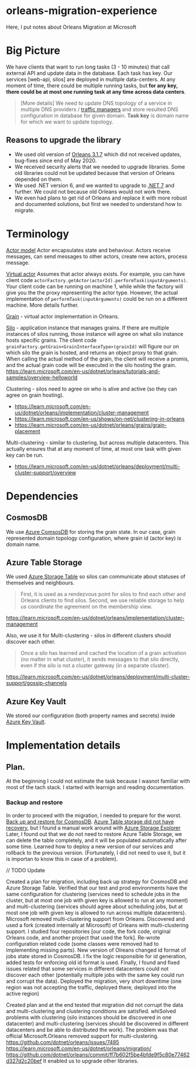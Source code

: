 # orleans-migration-experience
Here, I put notes about Orleans Migration at Microsoft

# Big Picture

We have clients that want to run long tasks (3 - 10 minutes) that call external API and update data in the database. Each task has key.
Our services [web-api, silos] are deployed in multiple data-centers. At any moment of time, there could be multiple running tasks, but **for any key, there could be at most one running task at any time across data centers**.

> [More details] We need to update DNS topology of a service in multiple DNS providers / [traffic managers](https://learn.microsoft.com/en-us/azure/traffic-manager/traffic-manager-overview) and store resulted DNS configuration in database for given domain. 
> **Task key** is domain name for which we want to update topology.

## Reasons to upgrade the library
- We used old version of [Orleans 3.1.7](https://github.com/dotnet/orleans/tree/v3.1.7) which did not received updates, bug-fixes since end of May 2020.
- We received security alerts that we needed to upgrade libraries. Some old libraries could not be updated because that version of Orleans depended on them.
- We used .NET version 6, and we wanted to upgrade to [.NET 7](https://en.wikipedia.org/wiki/.NET) and further. We could not because old Orleans would not work there.
- We even had plans to get rid of Orleans and replace it with more robust and documented solutions, but first we needed to understand how to migrate.

# Terminology

[Actor model](https://en.wikipedia.org/wiki/Actor_model) Actor encapsulates state and behaviour. Actors receive messages, can send messages to other actors, create new actors, process message.

[Virtual actor](https://www.microsoft.com/en-us/research/publication/orleans-distributed-virtual-actors-for-programmability-and-scalability/?from=https://research.microsoft.com/apps/pubs/default.aspx?id=210931&type=exact) Assumes that actor always exists.
For example, you can have client code `actorFactory.getActor(actorId).performTask(inputArguments)`. Your client code can be running on machine 1, while while the factory will give you the the proxy representing the actor type.
However, the actual implementation of `performTask(inputArguments)` could be run on a different machine. More details further.

[Grain](https://learn.microsoft.com/en-us/dotnet/orleans/overview#what-are-grains) - virtual actor implementation in Orleans.

[Silo](https://learn.microsoft.com/en-us/dotnet/orleans/overview#what-are-silos) - application instance that manages grains. If there are multiple instances of silos running, those instance will agree on what silo instance hosts specific grains.
The client code `grainFactory.getGrain<GrainInterfaceType>(grainId)` will figure our on which silo the grain is hosted, and returns an object proxy to that grain.
When calling the actual method of the grain, the client will receive a promis, and the actual grain code will be executed in the silo hosting the grain.
https://learn.microsoft.com/en-us/dotnet/orleans/tutorials-and-samples/overview-helloworld

Clustering - silos need to agree on who is alive and active (so they can agree on grain hosting).

- https://learn.microsoft.com/en-us/dotnet/orleans/implementation/cluster-management
- https://learn.microsoft.com/en-us/shows/on-net/clustering-in-orleans
- https://learn.microsoft.com/en-us/dotnet/orleans/grains/grain-placement

Multi-clustering - similar to clustering, but across multiple datacenters. This actually ensures that at any moment of time, at most one task with given key can be run.
- https://learn.microsoft.com/en-us/dotnet/orleans/deployment/multi-cluster-support/overview

# Dependencies

## CosmosDB
We use [Azure ComsosDB](https://learn.microsoft.com/en-US/azure/cosmos-db/introduction) for storing the grain state. In our case, grain represented domain topology configuration, where grain id (actor key) is domain name.

## Azure Table Storage
We used [Azure Storage Table](https://learn.microsoft.com/en-us/azure/storage/tables/table-storage-overview) so silos can communicate about statuses of themselves and neighbours.
>  First, it is used as a rendezvous point for silos to find each other and Orleans clients to find silos. Second, we use reliable storage to help us coordinate the agreement on the membership view.

https://learn.microsoft.com/en-us/dotnet/orleans/implementation/cluster-management

Also, we use it for Multi-clustering - silos in different clusters should discover each other.
> Once a silo has learned and cached the location of a grain activation (no matter in what cluster), it sends messages to that silo directly, even if the silo is not a cluster gateway (in a separate cluster).

https://learn.microsoft.com/en-us/dotnet/orleans/deployment/multi-cluster-support/gossip-channels

## Azure Key Vault
We stored our configuration (both property names and secrets) inside [Azure Key Vault](https://learn.microsoft.com/en-us/azure/key-vault/general/overview).

# Implementation details

## Plan. 
At the beginning I could not estimate the task because I wasnot familiar with most of the tach stack. I started with learnign and reading documentation.

### Backup and restore
In order to proceed with the migration, I needed to prepare for the worst.
[Back up and restore for CosmosDB](https://learn.microsoft.com/en-us/azure/cosmos-db/restore-account-continuous-backup).
[Azure Table storage did not have recovery](https://learn.microsoft.com/en-us/troubleshoot/azure/azure-storage/data-protection-backup-recovery#non-supported-storage-recovery), but I found a manual work around with
[Azure Storage Explorer](https://azure.microsoft.com/en-us/products/storage/storage-explorer)
Later, I found out that we do not need to restore Azure Table Storage, we can delete the table completely, and it will be populated automatically after some time.
Learned how to deploy a new version of our services and rollback to the previous version. (Fortunately, I did not need to use it, but it is importan to know this in case of a problem).

// TODO Update

Created a plan for migration, including back up strategy for CosmosDB and Azure Storage Table. Verified that our test and prod environments have the same configuration for clustering (services need to schedule jobs in the cluster, but at most one job with given key is allowed to run at any moment) and multi-clustering (services should agree about scheduling jobs, but at most one job with given key is allowed to run across multiple datacenters). Microsoft removed multi-clustering support from Orleans. Discovered and used a fork (created internally at Microsoft) of Orleans with multi-clustering support.  I studied four  repositories [our code, the fork code, original Orleans code, and another project that used the fork]. Re-wrote configuration related code (some classes were removed had to implementing missing parts). New version of Olreans changed id format of jobs state stored in CosmosDB. I fix the logic responsible for id generation, added tests for enforcing old id format is used. Finally, I found and fixed issues related that some services in different datacenters could not discover each other (potentially multiple jobs with the same key could run and corrupt the data). Deployed the migration, very short downtime (one region was not accepting the traffic, deployed there, deployed into the active region)  



Created plan and at the end tested that migration did not corrupt the data and multi-clustering and clustering conditions are satisfied. 
whiSolved problems with clustering (silo instances should be discovered in one datacenter) and multi-clustering (services should be discovered in different datacenters and be able to distributed the work). The problem was that official Microsoft.Orleans removed support for multi-clustering.
https://github.com/dotnet/orleans/issues/7485
https://learn.microsoft.com/en-us/dotnet/orleans/migration/
https://github.com/dotnet/orleans/commit/ff7b602f5be4bfde9f5c80e77462d327d2c20bef
It enabled us to upgrade other libraries.

